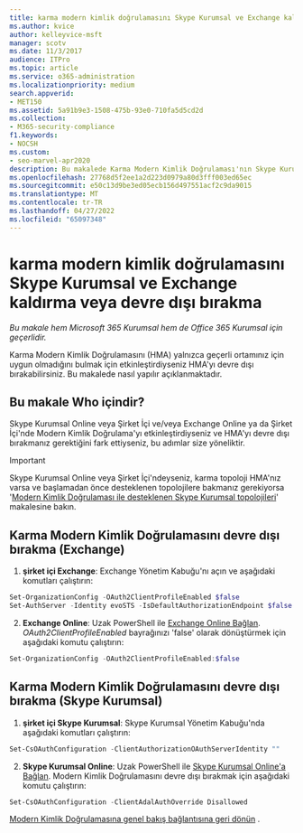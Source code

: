 ```yaml
---
title: karma modern kimlik doğrulamasını Skype Kurumsal ve Exchange kaldırma veya devre dışı bırakma
ms.author: kvice
author: kelleyvice-msft
manager: scotv
ms.date: 11/3/2017
audience: ITPro
ms.topic: article
ms.service: o365-administration
ms.localizationpriority: medium
search.appverid:
- MET150
ms.assetid: 5a91b9e3-1508-475b-93e0-710fa5d5cd2d
ms.collection:
- M365-security-compliance
f1.keywords:
- NOCSH
ms.custom:
- seo-marvel-apr2020
description: Bu makalede Karma Modern Kimlik Doğrulaması'nın Skype Kurumsal ve Exchange'den nasıl kaldırılacağı veya devre dışı bırakılacağı açıklanmaktadır.
ms.openlocfilehash: 27768d5f2ee1a2d223d0979a80d3fff003ed65ec
ms.sourcegitcommit: e50c13d9be3ed05ecb156d497551acf2c9da9015
ms.translationtype: MT
ms.contentlocale: tr-TR
ms.lasthandoff: 04/27/2022
ms.locfileid: "65097348"
---
```

# <a name="removing-or-disabling-hybrid-modern-authentication-from-skype-for-business-and-exchange"></a>karma modern kimlik doğrulamasını Skype Kurumsal ve Exchange kaldırma veya devre dışı bırakma

*Bu makale hem Microsoft 365 Kurumsal hem de Office 365 Kurumsal için geçerlidir.*

Karma Modern Kimlik Doğrulamasını (HMA) yalnızca geçerli ortamınız için uygun olmadığını bulmak için etkinleştirdiyseniz HMA'yı devre dışı bırakabilirsiniz. Bu makalede nasıl yapılır açıklanmaktadır.
  
## <a name="who-is-this-article-for"></a>Bu makale Who içindir?

Skype Kurumsal Online veya Şirket İçi ve/veya Exchange Online ya da Şirket İçi'nde Modern Kimlik Doğrulama'yı etkinleştirdiyseniz ve HMA'yı devre dışı bırakmanız gerektiğini fark ettiyseniz, bu adımlar size yöneliktir.

> [!IMPORTANT]
> Skype Kurumsal Online veya Şirket İçi'ndeyseniz, karma topoloji HMA'nız varsa ve başlamadan önce desteklenen topolojilere bakmanız gerekiyorsa '[Modern Kimlik Doğrulaması ile desteklenen Skype Kurumsal topolojileri](/skypeforbusiness/plan-your-deployment/modern-authentication/topologies-supported)' makalesine bakın.
  
## <a name="how-to-disable-hybrid-modern-authentication-exchange"></a>Karma Modern Kimlik Doğrulamasını devre dışı bırakma (Exchange)

1. **şirket içi Exchange**: Exchange Yönetim Kabuğu'nı açın ve aşağıdaki komutları çalıştırın: 

```powershell
Set-OrganizationConfig -OAuth2ClientProfileEnabled $false
Set-AuthServer -Identity evoSTS -IsDefaultAuthorizationEndpoint $false
```

2. **Exchange Online**: Uzak PowerShell ile [Exchange Online Bağlan](/powershell/exchange/connect-to-exchange-online-powershell). *OAuth2ClientProfileEnabled* bayrağınızı 'false' olarak dönüştürmek için aşağıdaki komutu çalıştırın:

```powershell    
Set-OrganizationConfig -OAuth2ClientProfileEnabled:$false
```
    
## <a name="how-to-disable-hybrid-modern-authentication-skype-for-business"></a>Karma Modern Kimlik Doğrulamasını devre dışı bırakma (Skype Kurumsal)

1. **şirket içi Skype Kurumsal**: Skype Kurumsal Yönetim Kabuğu'nda aşağıdaki komutları çalıştırın:

```powershell
Set-CsOAuthConfiguration -ClientAuthorizationOAuthServerIdentity ""
```

2. **Skype Kurumsal Online**: Uzak PowerShell ile [Skype Kurumsal Online'a Bağlan](manage-skype-for-business-online-with-microsoft-365-powershell.md). Modern Kimlik Doğrulamasını devre dışı bırakmak için aşağıdaki komutu çalıştırın:

```powershell    
Set-CsOAuthConfiguration -ClientAdalAuthOverride Disallowed
```

[Modern Kimlik Doğrulamasına genel bakış bağlantısına geri dönün](hybrid-modern-auth-overview.md) . 
